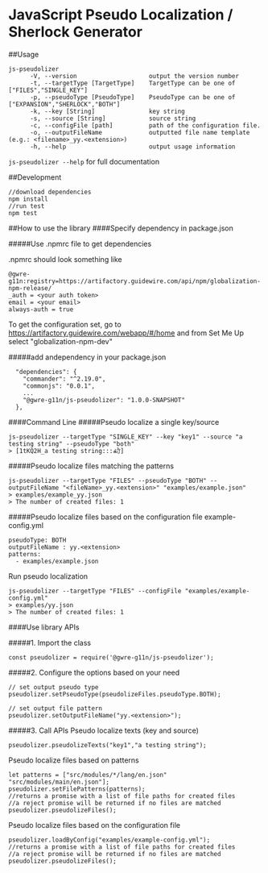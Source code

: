 JavaScript Pseudo Localization / Sherlock Generator
=============================================== 

##Usage
```
js-pseudolizer
      -V, --version                    output the version number
      -t, --targetType [TargetType]    TargetType can be one of ["FILES","SINGLE_KEY"]
      -p, --pseudoType [PseudoType]    PseudoType can be one of ["EXPANSION","SHERLOCK","BOTH"]
      -k, --key [String]               key string
      -s, --source [String]            source string
      -c, --configFile [path]          path of the configuration file.
      -o, --outputFileName             outputted file name template (e.g.: <filename>_yy.<extension>)      
      -h, --help                       output usage information
```
`js-pseudolizer --help` for full documentation

##Development
```
//download dependencies
npm install
//run test
npm test
```
##How to use the library
####Specify dependency in package.json

#####Use .npmrc file to get dependencies

.npmrc should look something like

```
@gwre-g11n:registry=https://artifactory.guidewire.com/api/npm/globalization-npm-release/
_auth = <your auth token>
email = <your email>
always-auth = true
```
To get the configuration set, go to https://artifactory.guidewire.com/webapp/#/home and from Set Me Up select "globalization-npm-dev"

#####add andependency in your package.json
```
  "dependencies": {
    "commander": "^2.19.0",
    "commonjs": "0.0.1",
    ...
    "@gwre-g11n/js-pseudolizer": "1.0.0-SNAPSHOT"
  },
```

####Command Line
#####Pseudo localize a single key/source
```
js-pseudolizer --targetType "SINGLE_KEY" --key "key1" --source "a testing string" --pseudoType "both"
> [1tKQ2H_a testing string:::க்ਹੈ]
```
#####Pseudo localize files matching the patterns
```
js-pseudolizer --targetType "FILES" --pseudoType "BOTH" --outputFileName "<fileName>_yy.<extension>" "examples/example.json"
> examples/example_yy.json
> The number of created files: 1
```
#####Pseudo localize files based on the configuration file
example-config.yml
```
pseudoType: BOTH
outputFileName : yy.<extension>
patterns:
  - examples/example.json
```
Run pseudo localization
```
js-pseudolizer --targetType "FILES" --configFile "examples/example-config.yml"
> examples/yy.json
> The number of created files: 1
```

####Use library APIs

#####1. Import the class
```
const pseudolizer = require('@gwre-g11n/js-pseudolizer');
```
#####2. Configure the options based on your need
```
// set output pseudo type
pseudolizer.setPseudoType(pseudolizeFiles.pseudoType.BOTH);

// set output file pattern
pseudolizer.setOutputFileName("yy.<extension>");
```
#####3. Call APIs
Pseudo localize texts (key and source)
```
pseudolizer.pseudolizeTexts("key1","a testing string");
```
Pseudo localize files based on patterns
```
let patterns = ["src/modules/*/lang/en.json" "src/modules/main/en.json"];
pseudolizer.setFilePatterns(patterns);
//returns a promise with a list of file paths for created files 
//a reject promise will be returned if no files are matched
pseudolizer.pseudolizeFiles();
```
Pseudo localize files based on the configuration file
```
pseudolizer.loadByConfig("examples/example-config.yml");
//returns a promise with a list of file paths for created files 
//a reject promise will be returned if no files are matched
pseudolizer.pseudolizeFiles();
```